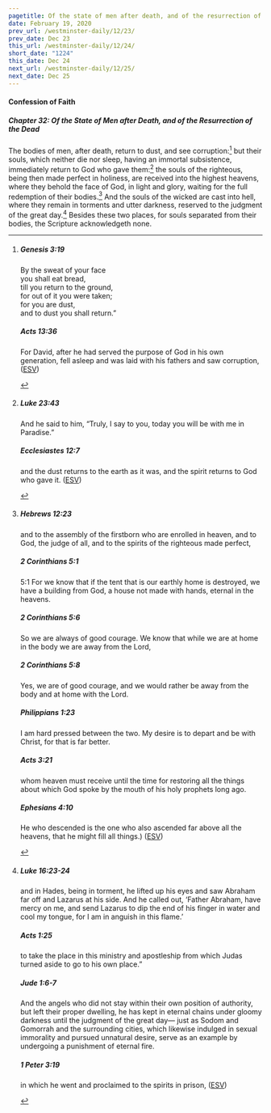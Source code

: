 ```yaml
---
pagetitle: Of the state of men after death, and of the resurrection of the dead, part 1
date: February 19, 2020
prev_url: /westminster-daily/12/23/
prev_date: Dec 23
this_url: /westminster-daily/12/24/
short_date: "1224"
this_date: Dec 24
next_url: /westminster-daily/12/25/
next_date: Dec 25
---
```


#### Confession of Faith

##### Chapter 32: Of the State of Men after Death, and of the Resurrection of the Dead

The bodies of men, after death, return to dust, and see corruption:[^fnref:wcf1] but their souls, which neither die nor sleep, having an immortal subsistence, immediately return to God who gave them:[^fnref:wcf2] the souls of the righteous, being then made perfect in holiness, are received into the highest heavens, where they behold the face of God, in light and glory, waiting for the full redemption of their bodies.[^fnref:wcf3] And the souls of the wicked are cast into hell, where they remain in torments and utter darkness, reserved to the judgment of the great day.[^fnref:wcf4] Besides these two places, for souls separated from their bodies, the Scripture acknowledgeth none.

[^fnref:wcf1]: <div class="esv"><h5>Genesis 3:19</h5> <div class="esv-text"><div class="block-indent"> <p class="line-group" id="p01003019.01-1">By the sweat of your face<br /> <span class="indent"></span>you shall eat bread,<br /> till you return to the ground,<br /> <span class="indent"></span>for out of it you were taken;<br /> for you are dust,<br /> <span class="indent"></span>and to dust you shall return.&#8221;</p> </div> </div><h5>Acts 13:36</h5> <div class="esv-text"><p class="same-paragraph" id="p44013036.01-2">For David, after he had served the purpose of God in his own generation, fell asleep and was laid with his fathers and saw corruption,  (<a href="http://www.esv.org" class="copyright">ESV</a>)</p> </div> </div>

[^fnref:wcf2]: <div class="esv"><h5>Luke 23:43</h5> <div class="esv-text"><p id="p42023043.01-1">And he said to him, <span class="woc">&#8220;Truly, I say to you, today you will be with me in Paradise.&#8221;</span></p> </div><h5>Ecclesiastes 12:7</h5> <div class="esv-text"><p id="p21012007.01-2">and the dust returns to the earth as it was, and the spirit returns to God who gave it.  (<a href="http://www.esv.org" class="copyright">ESV</a>)</p> </div> </div>

[^fnref:wcf3]: <div class="esv"><h5>Hebrews 12:23</h5> <div class="esv-text"><p id="p58012023.01-1">and to the assembly of the firstborn who are enrolled in heaven, and to God, the judge of all, and to the spirits of the righteous made perfect,</p> </div><h5>2 Corinthians 5:1</h5> <div class="esv-text"> <p id="p47005001.04-2"><span class="chapter-num" id="v47005001-2">5:1&nbsp;</span>For we know that if the tent that is our earthly home is destroyed, we have a building from God, a house not made with hands, eternal in the heavens.</p> </div><h5>2 Corinthians 5:6</h5> <div class="esv-text"><p id="p47005006.01-3">So we are always of good courage. We know that while we are at home in the body we are away from the Lord,</p> </div><h5>2 Corinthians 5:8</h5> <div class="esv-text"><p id="p47005008.01-4">Yes, we are of good courage, and we would rather be away from the body and at home with the Lord.</p> </div><h5>Philippians 1:23</h5> <div class="esv-text"><p id="p50001023.01-5">I am hard pressed between the two. My desire is to depart and be with Christ, for that is far better.</p> </div><h5>Acts 3:21</h5> <div class="esv-text"><p id="p44003021.01-6">whom heaven must receive until the time for restoring all the things about which God spoke by the mouth of his holy prophets long ago.</p> </div><h5>Ephesians 4:10</h5> <div class="esv-text"><p id="p49004010.01-7">He who descended is the one who also ascended far above all the heavens, that he might fill all things.)  (<a href="http://www.esv.org" class="copyright">ESV</a>)</p> </div> </div>

[^fnref:wcf4]: <div class="esv"><h5>Luke 16:23-24</h5> <div class="esv-text"><p id="p42016023.01-1"><span class="woc">and in Hades, being in torment, he lifted up his eyes and saw Abraham far off and Lazarus at his side.</span> <span class="woc">And he called out, &#8216;Father Abraham, have mercy on me, and send Lazarus to dip the end of his finger in water and cool my tongue, for I am in anguish in this flame.&#8217;</span></p> </div><h5>Acts 1:25</h5> <div class="esv-text"><p id="p44001025.01-2">to take the place in this ministry and apostleship from which Judas turned aside to go to his own place.&#8221;</p> </div><h5>Jude 1:6-7</h5> <div class="esv-text"><p id="p65001006.01-3">And the angels who did not stay within their own position of authority, but left their proper dwelling, he has kept in eternal chains under gloomy darkness until the judgment of the great day&#8212; just as Sodom and Gomorrah and the surrounding cities, which likewise indulged in sexual immorality and pursued unnatural desire, serve as an example by undergoing a punishment of eternal fire.</p> </div><h5>1 Peter 3:19</h5> <div class="esv-text"><p id="p60003019.01-4">in which he went and proclaimed to the spirits in prison,  (<a href="http://www.esv.org" class="copyright">ESV</a>)</p> </div> </div>

